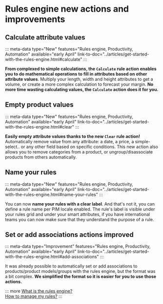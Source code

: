 # Rules engine new actions and improvements

## Calculate attribute values
::: meta-data type="New" features="Rules engine, Productivity, Automation" available="early April" link-to-doc="../articles/get-started-with-the-rules-engine.html#calculate"
:::

**From complexed to simple calculations, the `Calculate` rule action enables you to do mathematical operations to fill in attributes based on other attribute values**. Multiply your length, width and height attributes to get a volume, or create a more complex calculation to forecast your margin.
**No more time wasting calculating values, the `Calculate` action does it for you.**

## Empty product values
::: meta-data type="New" features="Rules engine, Productivity, Automation" available="early April" link-to-doc="../articles/get-started-with-the-rules-engine.html#clear"
:::

**Easily empty attribute values thanks to the new `Clear` rule action!** Automatically remove value from any attribute: a date, a price, a simple-select.. or any other field based on specific conditions. This new action also allows you to remove categories from a product, or ungroup/disassociate products from others automatically.

## Name your rules
::: meta-data type="New" features="Rules engine, Productivity, Automation" available="early April" link-to-doc="../articles/get-started-with-the-rules-engine.html#name-your-rules"
:::

You can now **name your rules with a clear label**. And that's not it, you can define a rule name per PIM locale enabled. The rule's label is visible under your rules grid and under your smart attributes, if you have international teams you can now make sure that they understand the purpose of a rule.

## Set or add associations actions improved
::: meta-data type="Improvement" features="Rules engine, Productivity, Automation" available="early April" link-to-doc="../articles/get-started-with-the-rules-engine.html#add-associations"
:::

It was already possible to automatically set or add associations to products/product models/groups with the rules engine, but the format was a bit complex. **We simplified the format so it is easier for you to use those actions.**

::: more
[What is the rules engine?](../articles/get-started-with-the-rules-engine.html)   
[How to manage my rules?](../articles/manage-your-rules.html)
:::
